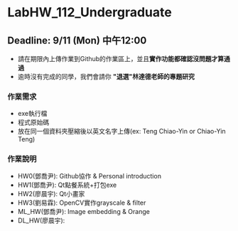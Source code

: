 # LabHW_112_Undergraduate
## Deadline: 9/11 (Mon) 中午12:00
- 請在期限內上傳作業到Github的作業區上，並且**實作功能都確認沒問題才算通過**
- 逾時沒有完成的同學，我們會請你 **"退選"林達德老師的專題研究**
### 作業需求
- exe執行檔
- 程式原始碼
- 放在同一個資料夾壓縮後以英文名字上傳(ex: Teng Chiao-Yin or Chiao-Yin Teng)
### 作業說明
- HW0(鄧喬尹): Github協作 & Personal introduction
- HW1(鄧喬尹): Qt點餐系統+打包exe
- HW2(廖晨宇): Qt小畫家
- HW3(劉易霖): OpenCV實作grayscale & filter
- ML_HW(鄧喬尹): Image embedding & Orange
- DL_HW(廖晨宇):

